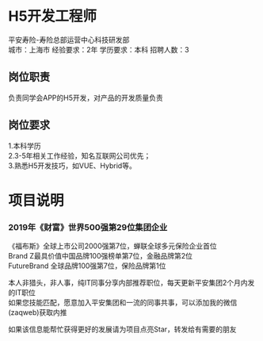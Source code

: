 # H5开发工程师
平安寿险-寿险总部运营中心科技研发部  
城市：上海市 经验要求：2年 学历要求：本科  招聘人数：3

## 岗位职责
负责同学会APP的H5开发，对产品的开发质量负责

## 岗位要求
1.本科学历   
2.3-5年相关工作经验，知名互联网公司优先；   
3.熟悉H5开发技巧，如VUE、Hybrid等。

# 项目说明

### 2019年《财富》世界500强第29位集团企业
《福布斯》全球上市公司2000强第7位，蝉联全球多元保险企业首位  
Brand Z最具价值中国品牌100强榜单第7位，金融品牌第2位  
FutureBrand 全球品牌100强第7位，保险品牌第1位

本人非猎头，非人事，纯IT同事分享内部推荐职位，每天更新平安集团2个月内发的IT职位  
如果您技能匹配，愿意加入平安集团和一流的同事共事，可以添加我的微信(zaqweb)获取内推 

如果该信息能帮忙获得更好的发展请为项目点亮Star，转发给有需要的朋友




